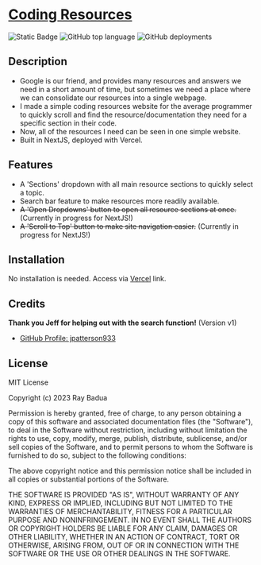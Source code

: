 # [Coding Resources](https://coding-resources.vercel.app/)

![Static Badge](https://img.shields.io/badge/Deployment-Vercel-blue?link=https%3A%2F%2Fcoding-resources.vercel.app%2F)
![GitHub top language](https://img.shields.io/github/languages/top/epicasino/coding-resources)
![GitHub deployments](https://img.shields.io/github/deployments/epicasino/coding-resources/Production?label=deployment)

## Description

- Google is our friend, and provides many resources and answers we need in a short amount of time, but sometimes we need a place where we can consolidate our resources into a single webpage.
- I made a simple coding resources website for the average programmer to quickly scroll and find the resource/documentation they need for a specific section in their code.
- Now, all of the resources I need can be seen in one simple website.
- Built in NextJS, deployed with Vercel.

## Features

- A 'Sections' dropdown with all main resource sections to quickly select a topic.
- Search bar feature to make resources more readily available.
- ~~A 'Open Dropdowns' button to open all resource sections at once.~~ (Currently in progress for NextJS!)
- ~~A 'Scroll to Top' button to make site navigation easier.~~ (Currently in progress for NextJS!)

## Installation

No installation is needed. Access via [Vercel](https://coding-resources.vercel.app/) link.

## Credits

**Thank you Jeff for helping out with the search function!** (Version v1)

- [GitHub Profile: jpatterson933](https://github.com/jpatterson933)

## License

MIT License

Copyright (c) 2023 Ray Badua

Permission is hereby granted, free of charge, to any person obtaining a copy
of this software and associated documentation files (the "Software"), to deal
in the Software without restriction, including without limitation the rights
to use, copy, modify, merge, publish, distribute, sublicense, and/or sell
copies of the Software, and to permit persons to whom the Software is
furnished to do so, subject to the following conditions:

The above copyright notice and this permission notice shall be included in all
copies or substantial portions of the Software.

THE SOFTWARE IS PROVIDED "AS IS", WITHOUT WARRANTY OF ANY KIND, EXPRESS OR
IMPLIED, INCLUDING BUT NOT LIMITED TO THE WARRANTIES OF MERCHANTABILITY,
FITNESS FOR A PARTICULAR PURPOSE AND NONINFRINGEMENT. IN NO EVENT SHALL THE
AUTHORS OR COPYRIGHT HOLDERS BE LIABLE FOR ANY CLAIM, DAMAGES OR OTHER
LIABILITY, WHETHER IN AN ACTION OF CONTRACT, TORT OR OTHERWISE, ARISING FROM,
OUT OF OR IN CONNECTION WITH THE SOFTWARE OR THE USE OR OTHER DEALINGS IN THE
SOFTWARE.
